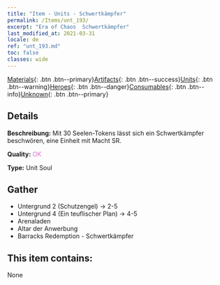 ```yaml
---
title: "Item - Units - Schwertkämpfer"
permalink: /Items/unt_193/
excerpt: "Era of Chaos  Schwertkämpfer"
last_modified_at: 2021-03-31
locale: de
ref: "unt_193.md"
toc: false
classes: wide
---
```

 [Materials](/de/Items/){: .btn .btn--primary}[Artifacts](/de/Items/Artifacts/){: .btn .btn--success}[Units](/de/Items/Units/){: .btn .btn--warning}[Heroes](/de/Items/Heroes/){: .btn .btn--danger}[Consumables](/de/Items/Consumables/){: .btn .btn--info}[Unknown](/de/Items/Unknown/){: .btn .btn--primary}

## Details
 **Beschreibung:** Mit 30 Seelen-Tokens lässt sich ein Schwertkämpfer beschwören, eine Einheit mit Macht SR.

 **Quality:** <span style="color: #DA70D6">OK</span>

 **Type:** Unit Soul

## Gather

*    Untergrund 2 (Schutzengel) -> 2-5 
*    Untergrund 4 (Ein teuflischer Plan) -> 4-5 
*    Arenaladen 
*    Altar der Anwerbung 
*    Barracks Redemption - Schwertkämpfer 

## This item contains:

  None

